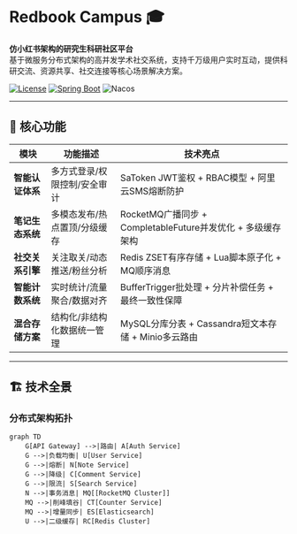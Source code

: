 # Redbook Campus 🎓

**仿小红书架构的研究生科研社区平台**  
基于微服务分布式架构的高并发学术社交系统，支持千万级用户实时互动，提供科研交流、资源共享、社交连接等核心场景解决方案。

[![License](https://img.shields.io/badge/License-Apache%202.0-blue.svg)](https://opensource.org/licenses/Apache-2.0)
[![Spring Boot](https://img.shields.io/badge/Spring%20Boot-3.1.5-brightgreen)](https://spring.io)
![Nacos](https://img.shields.io/badge/Nacos-2.2.3-critical)

---

## 🌟 核心功能

| 模块                | 功能描述                                                                 | 技术亮点                                                                 |
|---------------------|------------------------------------------------------------------------|-------------------------------------------------------------------------|
| **智能认证体系**    | 多方式登录/权限控制/安全审计                                           | SaToken JWT鉴权 + RBAC模型 + 阿里云SMS熔断防护                            |
| **笔记生态系统**    | 多模态发布/热点置顶/分级缓存                                           | RocketMQ广播同步 + CompletableFuture并发优化 + 多级缓存架构                |
| **社交关系引擎**    | 关注取关/动态推送/粉丝分析                                             | Redis ZSET有序存储 + Lua脚本原子化 + MQ顺序消息                            |
| **智能计数系统**    | 实时统计/流量聚合/数据对齐                                             | BufferTrigger批处理 + 分片补偿任务 + 最终一致性保障                        |
| **混合存储方案**    | 结构化/非结构化数据统一管理                                            | MySQL分库分表 + Cassandra短文本存储 + Minio多云路由                        |

---

## 🏗 技术全景

### 分布式架构拓扑
```mermaid
graph TD
    G[API Gateway] -->|路由| A[Auth Service]
    G -->|负载均衡| U[User Service]
    G -->|熔断| N[Note Service]
    G -->|降级| C[Comment Service]
    G -->|限流| S[Search Service]
    N -->|事务消息| MQ[[RocketMQ Cluster]]
    MQ -->|削峰填谷| CT[Counter Service]
    MQ -->|增量同步| ES[Elasticsearch]
    U -->|二级缓存| RC[Redis Cluster]
